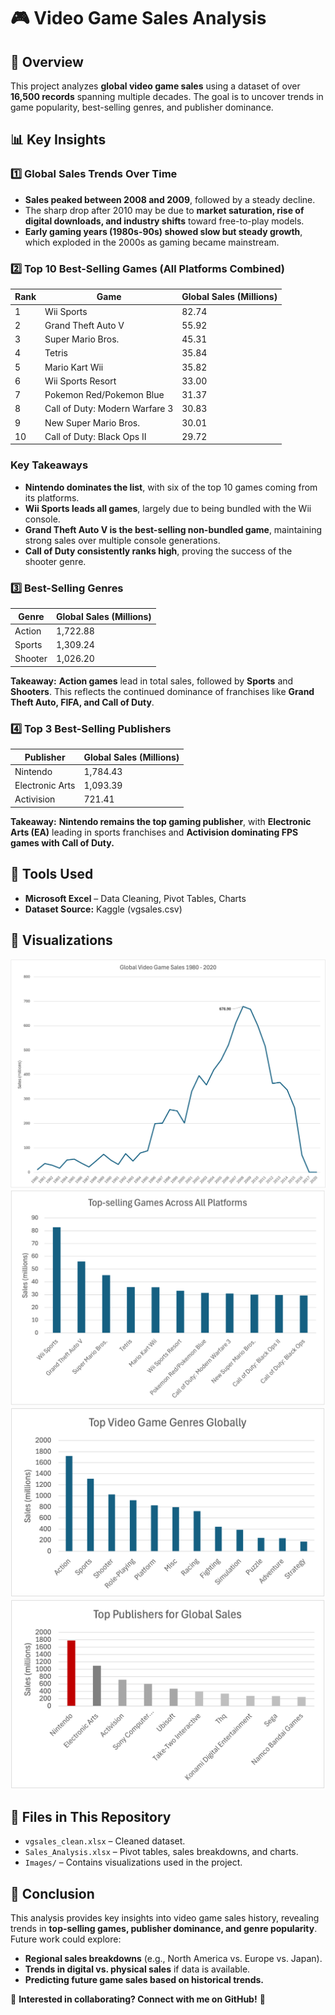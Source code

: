 # 🎮 Video Game Sales Analysis

## 📌 Overview
This project analyzes **global video game sales** using a dataset of over **16,500 records** spanning multiple decades. The goal is to uncover trends in game popularity, best-selling genres, and publisher dominance.

## 📊 Key Insights

### **1️⃣ Global Sales Trends Over Time**
- **Sales peaked between 2008 and 2009**, followed by a steady decline.
- The sharp drop after 2010 may be due to **market saturation, rise of digital downloads, and industry shifts** toward free-to-play models.
- **Early gaming years (1980s-90s) showed slow but steady growth**, which exploded in the 2000s as gaming became mainstream.

### **2️⃣ Top 10 Best-Selling Games (All Platforms Combined)**
| Rank | Game | Global Sales (Millions) |
|------|-------------------------------|---------------------|
| 1    | Wii Sports                    | 82.74               |
| 2    | Grand Theft Auto V            | 55.92               |
| 3    | Super Mario Bros.             | 45.31               |
| 4    | Tetris                         | 35.84               |
| 5    | Mario Kart Wii                 | 35.82               |
| 6    | Wii Sports Resort              | 33.00               |
| 7    | Pokemon Red/Pokemon Blue       | 31.37               |
| 8    | Call of Duty: Modern Warfare 3 | 30.83               |
| 9    | New Super Mario Bros.          | 30.01               |
| 10   | Call of Duty: Black Ops II     | 29.72               |

### **Key Takeaways**
- **Nintendo dominates the list**, with six of the top 10 games coming from its platforms.
- **Wii Sports leads all games**, largely due to being bundled with the Wii console.
- **Grand Theft Auto V is the best-selling non-bundled game**, maintaining strong sales over multiple console generations.
- **Call of Duty consistently ranks high**, proving the success of the shooter genre.

### **3️⃣ Best-Selling Genres**
| Genre  | Global Sales (Millions) |
|--------|-------------------------|
| Action | 1,722.88                |
| Sports | 1,309.24                |
| Shooter | 1,026.20               |

**Takeaway:** **Action games** lead in total sales, followed by **Sports** and **Shooters**. This reflects the continued dominance of franchises like **Grand Theft Auto, FIFA, and Call of Duty**.

### **4️⃣ Top 3 Best-Selling Publishers**
| Publisher          | Global Sales (Millions) |
|--------------------|------------------------|
| Nintendo          | 1,784.43                |
| Electronic Arts   | 1,093.39                |
| Activision        | 721.41                  |

**Takeaway:** **Nintendo remains the top gaming publisher**, with **Electronic Arts (EA)** leading in sports franchises and **Activision dominating FPS games with Call of Duty.**

## 🔧 Tools Used
- **Microsoft Excel** – Data Cleaning, Pivot Tables, Charts
- **Dataset Source:** Kaggle (vgsales.csv)

## 📸 Visualizations
![Global Sales Trend](https://github.com/BrendonWayne/Video-Game-Sales-Analysis/blob/main/images/global_sales_trend.png)  
![Top 10 Games](https://github.com/BrendonWayne/Video-Game-Sales-Analysis/blob/main/images/top_10_games.png)  
![Top Genres](https://github.com/BrendonWayne/Video-Game-Sales-Analysis/blob/main/images/top_genres.png)  
![Top Publishers](https://github.com/BrendonWayne/Video-Game-Sales-Analysis/blob/main/images/top_publishers.png)  

## 📂 Files in This Repository
- `vgsales_clean.xlsx` – Cleaned dataset.
- `Sales_Analysis.xlsx` – Pivot tables, sales breakdowns, and charts.
- `Images/` – Contains visualizations used in the project.

## 📌 Conclusion
This analysis provides key insights into video game sales history, revealing trends in **top-selling games, publisher dominance, and genre popularity**. Future work could explore:
- **Regional sales breakdowns** (e.g., North America vs. Europe vs. Japan).
- **Trends in digital vs. physical sales** if data is available.
- **Predicting future game sales based on historical trends.**

📢 **Interested in collaborating? Connect with me on GitHub!** 🚀
